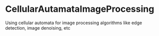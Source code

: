 CellularAutamataImageProcessing
===============================

Using cellular automata for image processing algorithms like edge detection, image denoising, etc 